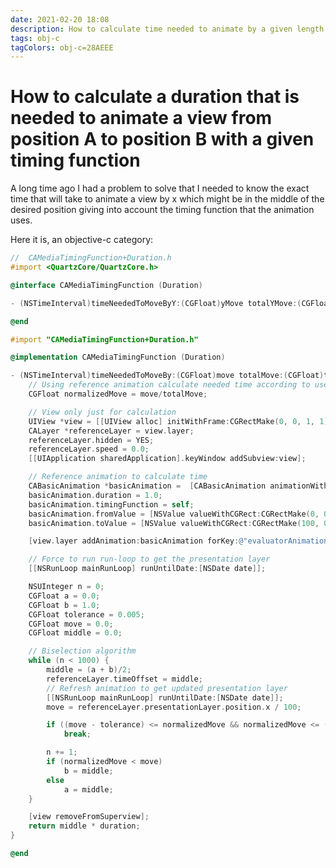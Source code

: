 ```yaml
---
date: 2021-02-20 18:08
description: How to calculate time needed to animate by a given length according to the animation timing function
tags: obj-c
tagColors: obj-c=28AEEE
---
```

# How to calculate a duration that is needed to animate a view from position A to position B with a given timing function

A long time ago I had a problem to solve that I needed to know the exact time that will take to animate a view by x which might be in the middle of the desired position giving into account the timing function that the animation uses.

Here it is, an objective-c category:

```objective-c
//  CAMediaTimingFunction+Duration.h
#import <QuartzCore/QuartzCore.h>

@interface CAMediaTimingFunction (Duration)

- (NSTimeInterval)timeNeededToMoveByY:(CGFloat)yMove totalYMove:(CGFloat)totalYMove duration:(NSTimeInterval)duration;

@end

#import "CAMediaTimingFunction+Duration.h"

@implementation CAMediaTimingFunction (Duration)

- (NSTimeInterval)timeNeededToMoveBy:(CGFloat)move totalMove:(CGFloat)totalMove duration:(NSTimeInterval)duration {
    // Using reference animation calculate needed time according to used timing function
    CGFloat normalizedMove = move/totalMove;

    // View only just for calculation
    UIView *view = [[UIView alloc] initWithFrame:CGRectMake(0, 0, 1, 1)];
    CALayer *referenceLayer = view.layer;
    referenceLayer.hidden = YES;
    referenceLayer.speed = 0.0;
    [[UIApplication sharedApplication].keyWindow addSubview:view];

    // Reference animation to calculate time
    CABasicAnimation *basicAnimation =  [CABasicAnimation animationWithKeyPath:@"frame"];
    basicAnimation.duration = 1.0;
    basicAnimation.timingFunction = self;
    basicAnimation.fromValue = [NSValue valueWithCGRect:CGRectMake(0, 0, 1, 1)];
    basicAnimation.toValue = [NSValue valueWithCGRect:CGRectMake(100, 0, 1, 1)];

    [view.layer addAnimation:basicAnimation forKey:@"evaluatorAnimation"];

    // Force to run run-loop to get the presentation layer
    [[NSRunLoop mainRunLoop] runUntilDate:[NSDate date]];

    NSUInteger n = 0;
    CGFloat a = 0.0;
    CGFloat b = 1.0;
    CGFloat tolerance = 0.005;
    CGFloat move = 0.0;
    CGFloat middle = 0.0;

    // Biselection algorithm
    while (n < 1000) {
        middle = (a + b)/2;
        referenceLayer.timeOffset = middle;
        // Refresh animation to get updated presentation layer
        [[NSRunLoop mainRunLoop] runUntilDate:[NSDate date]];
        move = referenceLayer.presentationLayer.position.x / 100;

        if ((move - tolerance) <= normalizedMove && normalizedMove <= (move + tolerance))
            break;

        n += 1;
        if (normalizedMove < move)
            b = middle;
        else
            a = middle;
    }

    [view removeFromSuperview];
    return middle * duration;
}

@end
```